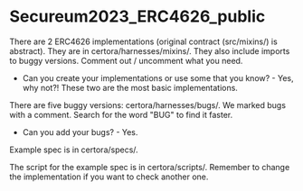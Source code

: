 # Secureum2023_ERC4626_public

There are 2 ERC4626 implementations (original contract (src/mixins/) is abstract). They are in certora/harnesses/mixins/. They also include imports to buggy versions. Comment out / uncomment what you need. 
- Can you create your implementations or use some that you know? - Yes, why not?! These two are the most basic implementations. 

There are five buggy versions: certora/harnesses/bugs/. We marked bugs with a comment. Search for the word "BUG" to find it faster.
- Can you add your bugs? - Yes.

Example spec is in certora/specs/.

The script for the example spec is in certora/scripts/. Remember to change the implementation if you want to check another one. 